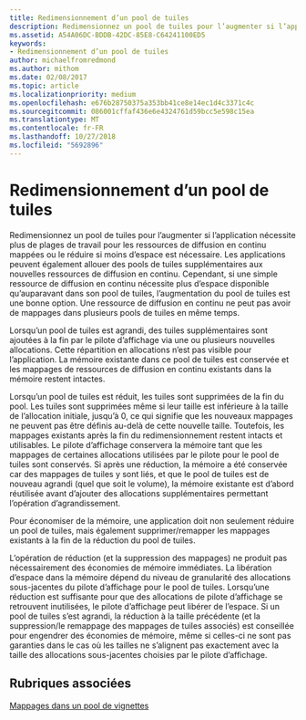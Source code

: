```yaml
---
title: Redimensionnement d’un pool de tuiles
description: Redimensionnez un pool de tuiles pour l’augmenter si l’application nécessite plus de plages de travail pour les ressources de diffusion en continu mappées ou le réduire si moins d’espace est nécessaire.
ms.assetid: A54A06DC-BDDB-42DC-85E8-C64241100ED5
keywords:
- Redimensionnement d’un pool de tuiles
author: michaelfromredmond
ms.author: mithom
ms.date: 02/08/2017
ms.topic: article
ms.localizationpriority: medium
ms.openlocfilehash: e676b28750375a353bb41ce8e14ec1d4c3371c4c
ms.sourcegitcommit: 086001cffaf436e6e4324761d59bcc5e598c15ea
ms.translationtype: MT
ms.contentlocale: fr-FR
ms.lasthandoff: 10/27/2018
ms.locfileid: "5692896"
---
```

# <a name="tile-pool-resizing"></a>Redimensionnement d’un pool de tuiles


Redimensionnez un pool de tuiles pour l’augmenter si l’application nécessite plus de plages de travail pour les ressources de diffusion en continu mappées ou le réduire si moins d’espace est nécessaire. Les applications peuvent également allouer des pools de tuiles supplémentaires aux nouvelles ressources de diffusion en continu. Cependant, si une simple ressource de diffusion en continu nécessite plus d’espace disponible qu’auparavant dans son pool de tuiles, l’augmentation du pool de tuiles est une bonne option. Une ressource de diffusion en continu ne peut pas avoir de mappages dans plusieurs pools de tuiles en même temps.

Lorsqu’un pool de tuiles est agrandi, des tuiles supplémentaires sont ajoutées à la fin par le pilote d’affichage via une ou plusieurs nouvelles allocations. Cette répartition en allocations n’est pas visible pour l’application. La mémoire existante dans ce pool de tuiles est conservée et les mappages de ressources de diffusion en continu existants dans la mémoire restent intactes.

Lorsqu’un pool de tuiles est réduit, les tuiles sont supprimées de la fin du pool. Les tuiles sont supprimées même si leur taille est inférieure à la taille de l’allocation initiale, jusqu’à 0, ce qui signifie que les nouveaux mappages ne peuvent pas être définis au-delà de cette nouvelle taille. Toutefois, les mappages existants après la fin du redimensionnement restent intacts et utilisables. Le pilote d’affichage conservera la mémoire tant que les mappages de certaines allocations utilisées par le pilote pour le pool de tuiles sont conservés. Si après une réduction, la mémoire a été conservée car des mappages de tuiles y sont liés, et que le pool de tuiles est de nouveau agrandi (quel que soit le volume), la mémoire existante est d’abord réutilisée avant d’ajouter des allocations supplémentaires permettant l’opération d’agrandissement.

Pour économiser de la mémoire, une application doit non seulement réduire un pool de tuiles, mais également supprimer/remapper les mappages existants à la fin de la réduction du pool de tuiles.

L’opération de réduction (et la suppression des mappages) ne produit pas nécessairement des économies de mémoire immédiates. La libération d’espace dans la mémoire dépend du niveau de granularité des allocations sous-jacentes du pilote d’affichage pour le pool de tuiles. Lorsqu’une réduction est suffisante pour que des allocations de pilote d’affichage se retrouvent inutilisées, le pilote d’affichage peut libérer de l’espace. Si un pool de tuiles s’est agrandi, la réduction à la taille précédente (et la suppression/le remappage des mappages de tuiles associés) est conseillée pour engendrer des économies de mémoire, même si celles-ci ne sont pas garanties dans le cas où les tailles ne s’alignent pas exactement avec la taille des allocations sous-jacentes choisies par le pilote d’affichage.

## <a name="span-idrelated-topicsspanrelated-topics"></a><span id="related-topics"></span>Rubriques associées


[Mappages dans un pool de vignettes](mappings-are-into-a-tile-pool.md)

 

 




